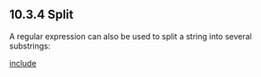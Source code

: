 ## 10.3.4 Split

A regular expression can also be used to split a string into several substrings:

[include](assets/ERegSplit.hx)
